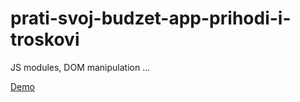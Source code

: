 # prati-svoj-budzet-app-prihodi-i-troskovi

JS modules, DOM manipulation ...

<a href="https://miloszekovic.github.io/prati-svoj-budzet-app-prihodi-i-troskovi/">Demo</a>

